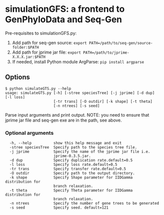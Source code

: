 # simulationGFS: a frontend to GenPhyloData and Seq-Gen

Pre-requisites to simulationGFS.py:

1. Add path for seq-gen source:  `export PATH=/path/to/seq-gen/source-folder:$PATH`
2. Add path for jprime jar file: `export PATH=/path/to/jprime-X.X.X.jar:$PATH `
3. If needed, install Python module ArgParse: `pip install argparse`

## Options

``` 
$ python simulateGTS.py --help
usage: simulateGTS.py [-h] [-stree speciesTree] [-j jprime] [-d dup] [-l loss]
                      [-tr trans] [-O outdir] [-k shape] [-t theta]
                      [-n ntrees] [-s seed]
```
Parse input arguments and print output. NOTE: you need to ensure that
jprime jar file and seq-gen exe are in the path, see above.

### Optional arguments
```
  -h, --help          show this help message and exit
  -stree speciesTree  Specify path to the species tree file.
  -j jprime           Specify the name of the jprime jar file i.e.
                      jprime-0.3.5.jar.
  -d dup              Specify duplication rate.default=0.5
  -l loss             Specify loss rate.default=0.5
  -tr trans           Specify transfer rate.default=0.5
  -O outdir           Specify path to the output directory.
  -k shape            Specify Shape parameter for IIDGamma distribution for
                      branch relaxation.
  -t theta            Specify Theta parameter for IIDGamma distribution for
                      branch relaxation.
  -n ntrees           Specify the number of gene trees to be generated
  -s seed             Specify seed. default=121
```

